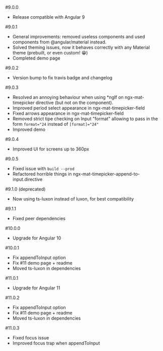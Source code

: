 #9.0.0
* Release compatible with Angular 9

#9.0.1
* General improvements: removed useless components and used components from @angular/material instead.
* Solved theming issues, now it behaves correctly with any Material theme (prebuilt, or even custom! 😁)
* Completed demo page 

#9.0.2
* Version bump to fix travis badge and changelog

#9.0.3
* Resolved an annoying behaviour when using *ngIf on ngx-mat-timepicker directive (but not on the component). 
* Improved period select appearance in ngx-mat-timepicker-field
* Fixed arrows appearance in ngx-mat-timepicker-field
* Removed strict tipe checking on Input "format" allowing to pass in the form `format="24` instead of `[format]="24"`
* Improved demo

#9.0.4
* Improved UI for screens up to 360px

#9.0.5
* Fixed issue with `build --prod`
* Refactored horrible things in ngx-mat-timepicker-append-to-input.directive

#9.1.0 (deprecated)
* Now using ts-luxon instead of luxon, for best compatibility

#9.1.1
* Fixed peer dependencies

#10.0.0
* Upgrade for Angular 10

#10.0.1
* Fix appendToInput option
* Fix #11 demo page + readme
* Moved ts-luxon in dependencies

#11.0.1
* Upgrade for Angular 11

#11.0.2
* Fix appendToInput option
* Fix #11 demo page + readme
* Moved ts-luxon in dependencies

#11.0.3
* Fixed focus issue
* Improved focus trap when appendToInput
